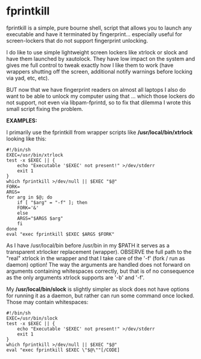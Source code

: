 # fprintkill
fprintkill is a simple, pure bourne shell, script that allows you to launch any executable and have it terminated by fingerprint... especially useful for screen-lockers that do not support fingerprint unlocking.

I do like to use simple lightweight screen lockers like xtrlock or slock and have them launched by xautolock. They have low impact on the system and gives me full control to tweak exactly how I like them to work (have wrappers shutting off the screen, additional notify warnings before locking via yad, etc, etc).

BUT now that we have fingerprint readers on almost all laptops I also do want to be able to unlock my computer using that ... which those lockers do not support, not even via libpam-fprintd, so to fix that dilemma I wrote this small script fixing the problem.

__EXAMPLES:__

I primarily use the fprintkill from wrapper scripts like __/usr/local/bin/xtrlock__ looking like this:
```
#!/bin/sh
EXEC=/usr/bin/xtrlock
test -x $EXEC || { 
    echo "Executable '$EXEC' not present!" >/dev/stderr
    exit 1
}
which fprintkill >/dev/null || $EXEC "$@"
FORK=
ARGS=
for arg in $@; do
    if [ "$arg" = "-f" ]; then
	FORK='&'
    else
	ARGS="$ARGS $arg"
    fi
done
eval "exec fprintkill $EXEC $ARGS $FORK"
```
As I have /usr/local/bin before /usr/bin in my $PATH it serves as a transparent xtrlocker replacement (wrapper). OBSERVE the full path to the "real" xtrlock in the wrapper and that I take care of the '-f' (fork / run as daemon) option! The way the arguments are handled does not forward on arguments containing whitespaces correctly, but that is of no consequence as the only arguments xtrlock supports are '-b' and '-f'.

My __/usr/local/bin/slock__ is slightly simpler as slock does not have options for running it as a daemon, but rather can run some command once locked. Those may contain whitespaces:
```
#!/bin/sh
EXEC=/usr/bin/slock
test -x $EXEC || { 
    echo "Executable '$EXEC' not present!" >/dev/stderr
    exit 1
}
which fprintkill >/dev/null || $EXEC "$@"
eval "exec fprintkill $EXEC \"$@\""[/CODE]
```
